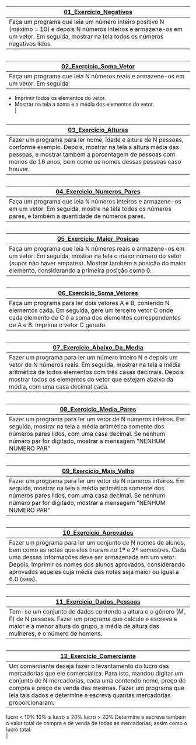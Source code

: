 <p align='center'><a href=""><img src="" /></a></p>
 
|  <a href="">01_Exercicio_Negativos</a>|
| ---------------------- | 
|Faça um programa que leia um número inteiro positivo N (máximo = 10) e depois N números inteiros e armazene-os em um vetor. Em seguida, mostrar na tela todos os números negativos lidos.<br>|

<img  src=""/><br>
 
|  <a href="">02_Exercicio_Soma_Vetor</a>|
| ---------------------- | 
|Faça um programa que leia N números reais e armazene-os em um vetor. Em seguida: 
- Imprimir todos os elementos do vetor. 
- Mostrar na tela a soma e a média dos elementos do vetor.<br>|

<img  src=""/><br>

|  <a href="">03_Exercicio_Alturas</a>|
| ---------------------- | 
|Fazer um programa para ler nome, idade e altura de N pessoas, conforme exemplo. Depois, mostrar na tela a altura média das pessoas, e mostrar também a porcentagem de pessoas com menos de 16 anos, bem como os nomes dessas pessoas caso houver.<br>|

<img  src=""/><br>

|  <a href="">04_Exercicio_Numeros_Pares</a>|
| ---------------------- | 
|Faça um programa que leia N números inteiros e armazene-os em um vetor. Em seguida, mostre na tela todos os números pares, e também a quantidade de números pares.<br>|

<img  src=""/><br>

|  <a href="">05_Exercicio_Maior_Posicao</a>|
| ---------------------- | 
|Faça um programa que leia N números reais e armazene-os em um vetor. Em seguida, mostrar na tela o maior número do vetor (supor não haver empates). Mostrar também a posição do maior elemento, considerando a primeira posição como 0.<br>|

<img  src=""/><br>

|  <a href="">06_Exercicio_Soma_Vetores</a>|
| ---------------------- | 
|Faça um programa para ler dois vetores A e B, contendo N elementos cada. Em seguida, gere um terceiro vetor C onde cada elemento de C é a soma dos elementos correspondentes de A e B. Imprima o vetor C gerado. <br>|

<img  src=""/><br>

|  <a href="">07_Exercicio_Abaixo_Da_Media</a>|
| ---------------------- | 
|Fazer um programa para ler um número inteiro N e depois um vetor de N números reais. Em seguida, mostrar na tela a média aritmética de todos elementos com três casas decimais. Depois mostrar todos os elementos do vetor que estejam abaixo da média, com uma casa decimal cada.<br>|

<img  src=""/><br>

|  <a href="">08_Exercicio_Media_Pares</a>|
| ---------------------- | 
|Fazer um programa para ler um vetor de N números inteiros. Em seguida, mostrar na tela a média aritmética somente dos números pares lidos, com uma casa decimal. Se nenhum número par for digitado, mostrar a mensagem "NENHUM NUMERO PAR"<br>|

<img  src=""/><br>

|  <a href="">09_Exercicio_Mais_Velho</a>|
| ---------------------- | 
|Fazer um programa para ler um vetor de N números inteiros. Em seguida, mostrar na tela a média aritmética somente dos números pares lidos, com uma casa decimal. Se nenhum número par for digitado, mostrar a mensagem "NENHUM NUMERO PAR"<br>|

<img  src=""/><br>

|  <a href="">10_Exercicio_Aprovados</a>|
| ---------------------- | 
|Fazer um programa para ler um conjunto de N nomes de alunos, bem como as notas que eles tiraram no 1º e 2º semestres. Cada uma dessas informações deve ser armazenada em um vetor. Depois, imprimir os nomes dos alunos aprovados, considerando aprovados aqueles cuja média das notas seja maior ou igual a 6.0 (seis).<br>|

<img  src=""/><br>

|  <a href="">11_Exercicio_Dados_Pessoas</a>|
| ---------------------- | 
|Tem-se um conjunto de dados contendo a altura e o gênero (M, F) de N pessoas. Fazer um programa que calcule e escreva a maior e a menor altura do grupo, a média de altura das mulheres, e o número de homens. <br>|

<img  src=""/><br>

|  <a href="">12_Exercicio_Comerciante</a>|
| ---------------------- | 
|Um comerciante deseja fazer o levantamento do lucro das mercadorias que ele comercializa. Para isto, mandou digitar um conjunto de N mercadorias, cada uma contendo nome, preço de compra e preço de venda das mesmas. Fazer um programa que leia tais dados e determine e escreva quantas mercadorias proporcionaram: 
lucro < 10% 
10% ≤ lucro ≤ 20% 
lucro > 20% 
Determine e escreva também o valor total de compra e de venda de todas as mercadorias, assim como o lucro total.<br>|

<img  src=""/><br>